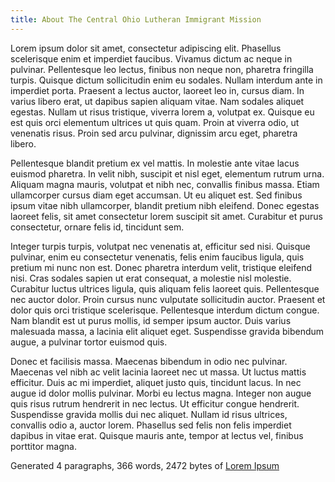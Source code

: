 ```yaml
---
title: About The Central Ohio Lutheran Immigrant Mission
---
```


Lorem ipsum dolor sit amet, consectetur adipiscing elit. Phasellus scelerisque enim et imperdiet faucibus. Vivamus dictum ac neque in pulvinar. Pellentesque leo lectus, finibus non neque non, pharetra fringilla turpis. Quisque dictum sollicitudin enim eu sodales. Nullam interdum ante in imperdiet porta. Praesent a lectus auctor, laoreet leo in, cursus diam. In varius libero erat, ut dapibus sapien aliquam vitae. Nam sodales aliquet egestas. Nullam ut risus tristique, viverra lorem a, volutpat ex. Quisque eu est quis orci elementum ultrices ut quis quam. Proin at viverra odio, ut venenatis risus. Proin sed arcu pulvinar, dignissim arcu eget, pharetra libero.

Pellentesque blandit pretium ex vel mattis. In molestie ante vitae lacus euismod pharetra. In velit nibh, suscipit et nisl eget, elementum rutrum urna. Aliquam magna mauris, volutpat et nibh nec, convallis finibus massa. Etiam ullamcorper cursus diam eget accumsan. Ut eu aliquet est. Sed finibus ipsum vitae nibh ullamcorper, blandit pretium nibh eleifend. Donec egestas laoreet felis, sit amet consectetur lorem suscipit sit amet. Curabitur et purus consectetur, ornare felis id, tincidunt sem.

Integer turpis turpis, volutpat nec venenatis at, efficitur sed nisi. Quisque pulvinar, enim eu consectetur venenatis, felis enim faucibus ligula, quis pretium mi nunc non est. Donec pharetra interdum velit, tristique eleifend nisi. Cras sodales sapien ut erat consequat, a molestie nisl molestie. Curabitur luctus ultrices ligula, quis aliquam felis laoreet quis. Pellentesque nec auctor dolor. Proin cursus nunc vulputate sollicitudin auctor. Praesent et dolor quis orci tristique scelerisque. Pellentesque interdum dictum congue. Nam blandit est ut purus mollis, id semper ipsum auctor. Duis varius malesuada massa, a lacinia elit aliquet eget. Suspendisse gravida bibendum augue, a pulvinar tortor euismod quis.

Donec et facilisis massa. Maecenas bibendum in odio nec pulvinar. Maecenas vel nibh ac velit lacinia laoreet nec ut massa. Ut luctus mattis efficitur. Duis ac mi imperdiet, aliquet justo quis, tincidunt lacus. In nec augue id dolor mollis pulvinar. Morbi eu lectus magna. Integer non augue quis risus rutrum hendrerit in nec lectus. Ut efficitur congue hendrerit. Suspendisse gravida mollis dui nec aliquet. Nullam id risus ultrices, convallis odio a, auctor lorem. Phasellus sed felis non felis imperdiet dapibus in vitae erat. Quisque mauris ante, tempor at lectus vel, finibus porttitor magna.

Generated 4 paragraphs, 366 words, 2472 bytes of [Lorem Ipsum](https://lipsum.com)